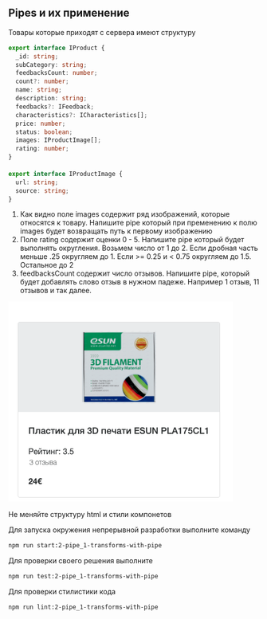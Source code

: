 ## Pipes и их применение

Товары которые приходят с сервера имеют структуру
```ts
export interface IProduct {
  _id: string;
  subCategory: string;
  feedbacksCount: number;
  count?: number;
  name: string;
  description: string;
  feedbacks?: IFeedback;
  characteristics?: ICharacteristics[];
  price: number;
  status: boolean;
  images: IProductImage[];
  rating: number;
}

export interface IProductImage {
  url: string;
  source: string;
}

```
1. Как видно поле images содержит ряд изображений, которые относятся к товару.
Напишите pipe который при пременению к полю images будет возвращать путь к первому изображению
2. Поле rating содержит оценки 0 - 5. Напишите pipe который будет выполнять округления. Возьмем число от 1 до 2. Если дробная часть 
меньше .25 округляем до 1. Если >= 0.25 и < 0.75 округляем до 1.5. Остальное до 2
3. feedbacksCount содержит число отзывов. Напишите pipe, который будет добавлять слово отзыв в нужном падеже. Например 1 отзыв, 11 отзывов и так далее. 

![Demo](assets/images/demo.png)

Не меняйте структуру html и стили компонетов

Для запуска окружения непрерывной разработки выполните команду

```bash
npm run start:2-pipe_1-transforms-with-pipe
```

Для проверки своего решения выполните

```bash
npm run test:2-pipe_1-transforms-with-pipe
```

Для проверки стилистики кода

```bash
npm run lint:2-pipe_1-transforms-with-pipe
```
